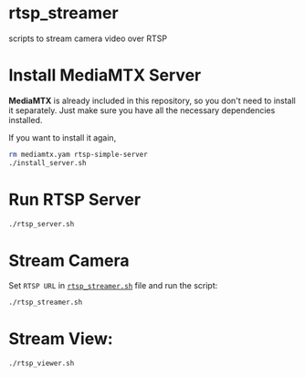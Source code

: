 # rtsp_streamer
scripts to stream camera video over RTSP


# Install MediaMTX Server

**MediaMTX** is already included in this repository, so you don't need to install it separately. Just make sure you have all the necessary dependencies installed.

If you want to install it again,

```bash
rm mediamtx.yam rtsp-simple-server
./install_server.sh
```

# Run RTSP Server

```bash
./rtsp_server.sh
```

# Stream Camera

Set `RTSP URL` in [`rtsp_streamer.sh`](rtsp_streamer.sh) file and run the script:

```bash
./rtsp_streamer.sh
```


# Stream View:

```bash
./rtsp_viewer.sh
```